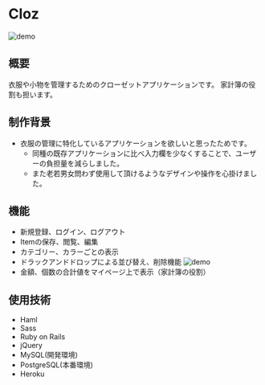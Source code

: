 # Cloz
![demo](https://user-images.githubusercontent.com/55831482/71306102-97f19700-241f-11ea-92fb-ee90b25af918.gif)
## 概要
  衣服や小物を管理するためのクローゼットアプリケーションです。
  家計簿の役割も担います。
  

## 制作背景
* 衣服の管理に特化しているアプリケーションを欲しいと思ったためです。
  * 同種の既存アプリケーションに比べ入力欄を少なくすることで、ユーザーの負担量を減らしました。
  * また老若男女問わず使用して頂けるようなデザインや操作を心掛けました。


## 機能
* 新規登録、ログイン、ログアウト
* Itemの保存、閲覧、編集
* カテゴリー、カラーごとの表示
* ドラックアンドドロップによる並び替え、削除機能
![demo](https://user-images.githubusercontent.com/55831482/71306276-91641f00-2421-11ea-82f4-8fb3db571b30.gif)
* 金額、個数の合計値をマイページ上で表示（家計簿の役割）

## 使用技術
* Haml
* Sass
* Ruby on Rails
* jQuery
* MySQL(開発環境)
* PostgreSQL(本番環境)
* Heroku


